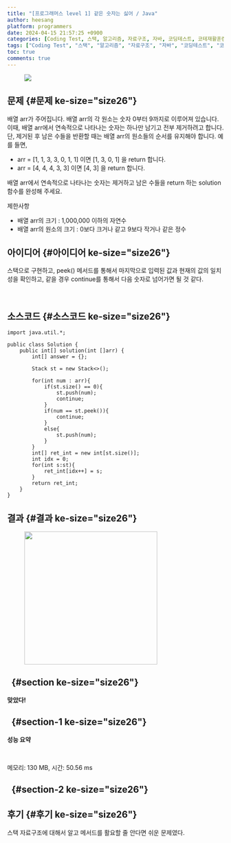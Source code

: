 ```yaml
---
title: "[프로그래머스 level 1] 같은 숫자는 싫어 / Java"
author: heesang
platform: programmers
date: 2024-04-15 21:57:25 +0900
categories: [Coding Test, 스택, 알고리즘, 자료구조, 자바, 코딩테스트, 코테재활훈련, 프로그래머스]
tags: ["Coding Test", "스택", "알고리즘", "자료구조", "자바", "코딩테스트", "코테재활훈련", "프로그래머스"]
toc: true
comments: true
---
```

<figure class="imageblock alignCenter" data-ke-mobilestyle="widthOrigin"
data-origin-width="318" data-origin-height="159">
<span
data-url="https://blog.kakaocdn.net/dn/dSK1kx/btsGFE23hLL/yfaL7ancMStRGzatkONO1k/img.png"
data-lightbox="lightbox"><img
src="https://blog.kakaocdn.net/dn/dSK1kx/btsGFE23hLL/yfaL7ancMStRGzatkONO1k/img.png"
srcset="https://img1.daumcdn.net/thumb/R1280x0/?scode=mtistory2&amp;fname=https%3A%2F%2Fblog.kakaocdn.net%2Fdn%2FdSK1kx%2FbtsGFE23hLL%2FyfaL7ancMStRGzatkONO1k%2Fimg.png"
onerror="this.onerror=null; this.src=&#39;//t1.daumcdn.net/tistory_admin/static/images/no-image-v1.png&#39;; this.srcset=&#39;//t1.daumcdn.net/tistory_admin/static/images/no-image-v1.png&#39;;"
data-origin-width="318" data-origin-height="159" /></span>
</figure>

## 문제 {#문제 ke-size="size26"}

배열 arr가 주어집니다. 배열 arr의 각 원소는 숫자 0부터 9까지로 이루어져
있습니다. 이때, 배열 arr에서 연속적으로 나타나는 숫자는 하나만 남기고
전부 제거하려고 합니다. 단, 제거된 후 남은 수들을 반환할 때는 배열 arr의
원소들의 순서를 유지해야 합니다. 예를 들면,

-   arr = \[1, 1, 3, 3, 0, 1, 1\] 이면 \[1, 3, 0, 1\] 을 return 합니다.
-   arr = \[4, 4, 4, 3, 3\] 이면 \[4, 3\] 을 return 합니다.

배열 arr에서 연속적으로 나타나는 숫자는 제거하고 남은 수들을 return 하는
solution 함수를 완성해 주세요.

제한사항

-   배열 arr의 크기 : 1,000,000 이하의 자연수
-   배열 arr의 원소의 크기 : 0보다 크거나 같고 9보다 작거나 같은 정수

## 아이디어 {#아이디어 ke-size="size26"}

스택으로 구현하고, peek() 메서드를 통해서 마지막으로 입력된 값과 현재의
값의 일치성을 확인하고, 같을 경우 continue를 통해서 다음 숫자로 넘어가면
될 것 같다.

 

## 소스코드 {#소스코드 ke-size="size26"}

``` {#code_1713174642598 .java ke-language="java" ke-type="codeblock"}
import java.util.*;

public class Solution {
    public int[] solution(int []arr) {
        int[] answer = {};
        
        Stack st = new Stack<>();
        
        for(int num : arr){
            if(st.size() == 0){
                st.push(num);
                continue;
            }
            if(num == st.peek()){
                continue;
            }
            else{
                st.push(num);
            } 
        }
        int[] ret_int = new int[st.size()];
        int idx = 0;
        for(int s:st){
            ret_int[idx++] = s;
        }
        return ret_int;
    }
}
```

## 결과 {#결과 ke-size="size26"}

<figure class="imageblock floatLeft" data-ke-mobilestyle="widthOrigin"
data-origin-width="1192" data-origin-height="548">
<span
data-url="https://blog.kakaocdn.net/dn/dNjchz/btsGEgHEkiw/VfXMiz8Z8ZGQloL2KifhF1/img.png"
data-lightbox="lightbox"><img
src="https://blog.kakaocdn.net/dn/dNjchz/btsGEgHEkiw/VfXMiz8Z8ZGQloL2KifhF1/img.png"
srcset="https://img1.daumcdn.net/thumb/R1280x0/?scode=mtistory2&amp;fname=https%3A%2F%2Fblog.kakaocdn.net%2Fdn%2FdNjchz%2FbtsGEgHEkiw%2FVfXMiz8Z8ZGQloL2KifhF1%2Fimg.png"
onerror="this.onerror=null; this.src=&#39;//t1.daumcdn.net/tistory_admin/static/images/no-image-v1.png&#39;; this.srcset=&#39;//t1.daumcdn.net/tistory_admin/static/images/no-image-v1.png&#39;;"
data-origin-width="1192" data-origin-height="548" width="309" /></span>
</figure>

##   {#section ke-size="size26"}

**맞았다!**

##   {#section-1 ke-size="size26"}

**성능 요약**

 

메모리: 130 MB, 시간: 50.56 ms

##   {#section-2 ke-size="size26"}

## 후기 {#후기 ke-size="size26"}

스택 자료구조에 대해서 알고 메서드를 활요할 줄 안다면 쉬운 문제였다.

 
